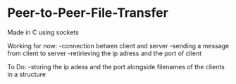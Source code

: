 # Peer-to-Peer-File-Transfer
Made in C using sockets

Working for now:
  -connection betwen client and server
  -sending a message from client to server
  -retirieving the ip adress and the port of client
  
To Do:
  -storing the ip adess and the port alongside filenames of the clients in a structure
  
